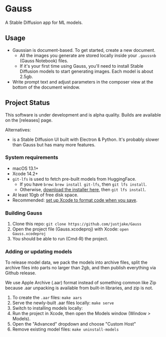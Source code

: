 # Gauss 
 
A Stable Diffusion app for ML models.

## Usage

- Gaussian is document-based. To get started, create a new document.
  - All the images you generate are stored locally inside your `.gaussnb` (Gauss Notebook) files.
  - If it's your first time using Gauss, you'll need to install Stable Diffusion models to start generating images. Each model is about 2.5gb.
- Write prompt text and adjust parameters in the composer view at the bottom of the document window.


## Project Status

This software is under development and is alpha quality. Builds are available on the [releases] page.

Alternatives:

- is a Stable Diffusion UI built with Electron & Python. It's probably slower than Gauss but has many more features.

### System requirements

- macOS 13.1+
- Xcode 14.2+
- `git-lfs` is used to fetch pre-built models from HuggingFace.
  - If you have `brew`: `brew install git-lfs`, then `git lfs install`.
  - Otherwise, [download the installer here](https://git-lfs.com/), then `git lfs install`.
- At least 10gb of free disk space.
- Recommended: [set up Xcode to format code when you save](https://luisramos.dev/xcode-format-and-save).

### Building Gauss

1. Clone this repo: `git clone https://github.com/justjake/Gauss`
1. Open the project file (Gauss.xcodeproj) with Xcode: `open Gauss.xcodeproj`
1. You should be able to run (Cmd-R) the project.


### Adding or updating models

To release model data, we pack the models into archive files, split the archive files into parts no larger than 2gb, and then publish everything via Github release.

We use Apple Archive (.aar) format instead of something common like Zip because .aar unpacking is available from built-in libraries, and zip is not.

1. To create the `.aar` files: `make aars`
1. Serve the newly-built .aar files locally: `make serve`
1. Switch to installing models locally:
1. Run the project in Xcode, then open the Models window (Window > Models).
1. Open the "Advanced" dropdown and choose "Custom Host"
1. Remove existing model files: `make uninstall-models`
